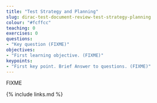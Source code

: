 ```yaml
---
title: "Test Strategy and Planning"
slug: dirac-test-document-review-test-strategy-planning
colour: "#fcffcc"
teaching: 0
exercises: 0
questions:
- "Key question (FIXME)"
objectives:
- "First learning objective. (FIXME)"
keypoints:
- "First key point. Brief Answer to questions. (FIXME)"
---
```

FIXME

{% include links.md %}
